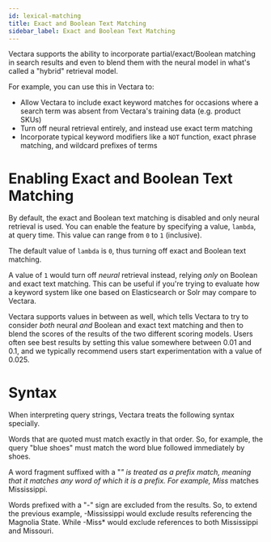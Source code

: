 ```yaml
---
id: lexical-matching
title: Exact and Boolean Text Matching
sidebar_label: Exact and Boolean Text Matching
---
```


Vectara supports the ability to incorporate partial/exact/Boolean matching in
search results and even to blend them with the neural model in what's called
a "hybrid" retrieval model.

For example, you can use this in Vectara to:
- Allow Vectara to include exact keyword matches for occasions where a search
term was absent from Vectara's training data (e.g. product SKUs)
- Turn off neural retrieval entirely, and instead use exact term matching
- Incorporate typical keyword modifiers like a `NOT` function, exact phrase
matching, and wildcard prefixes of terms

# Enabling Exact and Boolean Text Matching
By default, the exact and Boolean text matching is disabled and only neural
retrieval is used.  You can enable the feature by specifying a value,
`lambda`, at query time.  This value can range from `0` to `1` (inclusive).

The default value of `lambda` is `0`, thus turning off exact and Boolean text
matching.

A value of `1` would turn off _neural_ retrieval instead, relying _only_ on
Boolean and exact text matching.  This can be useful if you're trying to
evaluate how a keyword system like one based on Elasticsearch or Solr may
compare to Vectara.

Vectara supports values in between as well, which tells Vectara to try to
consider _both_ neural _and_ Boolean and exact text matching and then to blend
the scores of the results of the two different scoring models.  Users often see
best results by setting this value somewhere between 0.01 and 0.1, and we
typically recommend users start experimentation with a value of 0.025.

# Syntax
When interpreting query strings, Vectara treats the following syntax specially.

Words that are quoted must match exactly in that order. So, for example, the
query "blue shoes" must match the word blue followed immediately by shoes.

A word fragment suffixed with a "*" is treated as a prefix match, meaning that
it matches any word of which it is a prefix. For example, Miss* matches
Mississippi.

Words prefixed with a "-" sign are excluded from the results. So, to extend the
previous example, -Mississippi would exclude results referencing the Magnolia
State. While -Miss* would exclude references to both Mississippi and Missouri.
